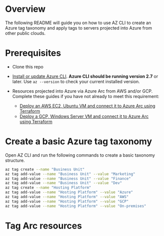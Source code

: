 # Overview

The following README will guide you on how to use AZ CLI to create an Azure tag taxonomy and apply tags to servers projected into Azure from other public clouds.

# Prerequisites

* Clone this repo

* [Install or update Azure CLI](https://docs.microsoft.com/en-us/cli/azure/install-azure-cli?view=azure-cli-latest). **Azure CLI should be running version 2.7** or later. Use ```az --version``` to check your current installed version.

* Resources projected into Azure via Azure Arc from AWS and/or GCP. Complete these guides if you have not already to meet this requirement:
    * [Deploy an AWS EC2, Ubuntu VM and connect it to Azure Arc using Terraform](azure_arc_servers_jumpstart/docs/aws_terraform_ubuntu.md)
    * [Deploy a GCP, Windows Server VM and connect it to Azure Arc using Terraform](azure_arc_servers_jumpstart/docs/gcp_terraform_windows.md)

# Create a basic Azure tag taxonomy

Open AZ CLI and run the following commands to create a basic taxonomy structure.

```bash
az tag create --name "Business Unit"
az tag add-value --name "Business Unit" --value "Marketing"
az tag add-value --name "Business Unit" --value "Finance"
az tag add-value --name "Business Unit" --value "Dev"
az tag create --name "Hosting Platform"
az tag add-value --name "Hosting Platform" --value "Azure"
az tag add-value --name "Hosting Platform" --value "AWS" 
az tag add-value --name "Hosting Platform" --value "GCP"
az tag add-value --name "Hosting Platform" --value "On-premises" 
```

# Tag Arc resources

